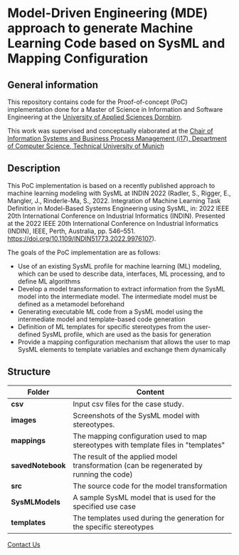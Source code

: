 # Model-Driven Engineering (MDE) approach to generate Machine Learning Code based on SysML and Mapping Configuration
## General information
This repository contains code for the Proof-of-concept (PoC) implementation done for a Master of Science in Information 
and Software Engineering at the [University of Applied Sciences Dornbirn](https://www.fhv.at/en/).

This work was supervised and conceptually elaborated at the [Chair of Information Systems and Business Process Management (i17), Department of Computer Science, Technical University of Munich](https://www.cs.cit.tum.de/bpm/chair/)

## Description
This PoC implementation is based on a recently published approach to machine learning modeling with SysML at INDIN 2022 (Radler, S., Rigger, E., Mangler, J., Rinderle-Ma, S., 2022. Integration of Machine Learning Task Definition in Model-Based Systems Engineering using SysML, in: 2022 IEEE 20th International Conference on Industrial Informatics (INDIN). Presented at the 2022 IEEE 20th International Conference on Industrial Informatics (INDIN), IEEE, Perth, Australia, pp. 546–551. https://doi.org/10.1109/INDIN51773.2022.9976107).

The goals of the PoC implementation are as follows:
 - Use of an existing SysML profile for machine learning (ML) modeling, which can be used to describe data, interfaces, ML processing, and to define ML algorithms
 - Develop a model transformation to extract information from the SysML model into the intermediate model. The intermediate model must be defined as a metamodel beforehand
 - Generating executable ML code from a SysML model using the intermediate model and template-based code generation
 - Definition of ML templates for specific stereotypes from the user-defined SysML profile, which are used as the basis for generation
 - Provide a mapping configuration mechanism that allows the user to map SysML elements to template variables and exchange them dynamically

 ## Structure
|Folder| Content |
|--|--|
| **csv** | Input csv files for the case study. |
|**images**|Screenshots of the SysML model with stereotypes.|
|**mappings**| The mapping configuration used to map stereotypes with template files in "templates"|
|**savedNotebook**| The result of the applied model transformation (can be regenerated by running the code)|
|**src**| The source code for the model transformation|
|**SysMLModels**| A sample SysML model that is used for the specified use case|
|**templates**| The templates used during the generation for the specific stereotypes|


[Contact Us](mailto:simon.raedler@tum.de)
